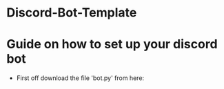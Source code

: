# Discord-Bot-Template
#
# Guide on how to set up your discord bot

- First off download the file 'bot.py' from here: 
